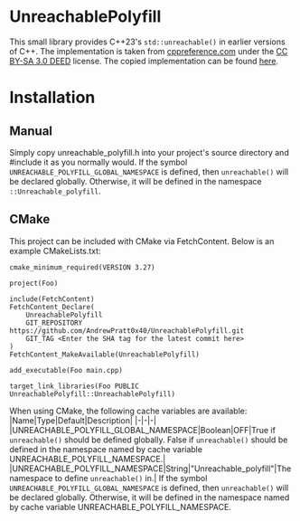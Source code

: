 # UnreachablePolyfill
This small library provides C++23's `std::unreachable()` in earlier versions of C++.
The implementation is taken from [cppreference.com](https://cppreference.com/) under the [CC BY-SA 3.0 DEED](https://creativecommons.org/licenses/by-sa/3.0/) license.
The copied implementation can be found [here](https://en.cppreference.com/w/cpp/utility/unreachable).
# Installation
## Manual
Simply copy unreachable_polyfill.h into your project's source directory and #include it as you normally would.
If the symbol `UNREACHABLE_POLYFILL_GLOBAL_NAMESPACE` is defined, then `unreachable()` will be declared globally. Otherwise, it will be defined in the namespace `::Unreachable_polyfill`.
## CMake
This project can be included with CMake via FetchContent.
Below is an example CMakeLists.txt:
```
cmake_minimum_required(VERSION 3.27)

project(Foo)

include(FetchContent)
FetchContent_Declare(
	UnreachablePolyfill
	GIT_REPOSITORY https://github.com/AndrewPratt0x40/UnreachablePolyfill.git
	GIT_TAG <Enter the SHA tag for the latest commit here>
)
FetchContent_MakeAvailable(UnreachablePolyfill)

add_executable(Foo main.cpp)

target_link_libraries(Foo PUBLIC UnreachablePolyfill::UnreachablePolyfill)
```
When using CMake, the following cache variables are available:
|Name|Type|Default|Description|
|-|-|-|
|UNREACHABLE_POLYFILL_GLOBAL_NAMESPACE|Boolean|OFF|True if `unreachable()` should be defined globally. False if `unreachable()` should be defined in the namespace named by cache variable UNREACHABLE_POLYFILL_NAMESPACE.|
|UNREACHABLE_POLYFILL_NAMESPACE|String|"Unreachable_polyfill"|The namespace to define `unreachable()` in.|
If the symbol `UNREACHABLE_POLYFILL_GLOBAL_NAMESPACE` is defined, then `unreachable()` will be declared globally. Otherwise, it will be defined in the namespace named by cache variable UNREACHABLE_POLYFILL_NAMESPACE.